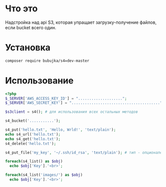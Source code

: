 # Что это

Надстройка над api S3, которая упращает загрузку-получение файлов, если bucket всего 
один.

# Установка

```bash
composer require bubujka/s4=dev-master
```

# Использование

```php
<?php
$_SERVER['AWS_ACCESS_KEY_ID'] = "....................";
$_SERVER['AWS_SECRET_KEY'] = "........................................";

$s3client = s4(); # для использования всех остальных методов

s4_bucket('...........');

s4_put('hello.txt', 'Hello, Wrld!', 'text/plain');
echo s4_url('hello.txt');
echo s4_get('hello.txt');
s4_delete('hello.txt');

s4_put_file('my_key', '~/.ssh/id_rsa', 'text/plain'); # тип - опционален.

foreach(s4_list() as $obj)
  echo $obj['Key'].'<br>';

foreach(s4_list('images/') as $obj)
  echo $obj['Key'].'<br>';
```
